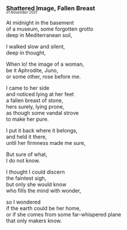 ### Shattered Image, Fallen Breast
<p style="margin:0; margin-top: -1.25rem">
  <em>
    <small><small>01 November 2021</small></small>
  </em>
</p>

At midnight in the basement  
of a museum, some forgotten grotto  
deep in Mediterranean soil,  

I walked slow and silent,  
deep in thought,  

When lo! the image of a woman,  
be it Aphrodite, Juno,  
or some other, rose before me.  

I came to her side  
and noticed lying at her feet  
a fallen breast of stone,  
hers surely, lying prone,  
as though some vandal strove  
to make her pure.  

I put it back where it belongs,  
and held it there,  
until her firmness made me sure,  

But sure of what,  
I do not know.  

I thought I could discern  
the faintest sigh,  
but only she would know  
who fills the mind with wonder,  

so I wondered  
if the earth could be her home,  
or if she comes from some far-whispered plane  
that only makers know.  
